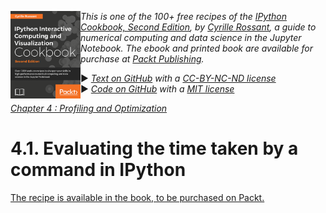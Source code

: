 <a href="https://github.com/ipython-books/cookbook-2nd"><img src="../cover-cookbook-2nd.png" align="left" alt="IPython Cookbook, Second Edition" height="140" /></a> *This is one of the 100+ free recipes of the [IPython Cookbook, Second Edition](https://github.com/ipython-books/cookbook-2nd), by [Cyrille Rossant](http://cyrille.rossant.net), a guide to numerical computing and data science in the Jupyter Notebook. The ebook and printed book are available for purchase at [Packt Publishing](https://www.packtpub.com/big-data-and-business-intelligence/ipython-interactive-computing-and-visualization-cookbook-second-e).*

▶ *[Text on GitHub](https://github.com/ipython-books/cookbook-2nd) with a [CC-BY-NC-ND license](https://creativecommons.org/licenses/by-nc-nd/3.0/us/legalcode)*  
▶ *[Code on GitHub](https://github.com/ipython-books/cookbook-2nd-code) with a [MIT license](https://opensource.org/licenses/MIT)*

[*Chapter 4 : Profiling and Optimization*](./)

# 4.1. Evaluating the time taken by a command in IPython

[The recipe is available in the book, to be purchased on Packt.](https://www.packtpub.com/big-data-and-business-intelligence/ipython-interactive-computing-and-visualization-cookbook-second-e)

<!-- REMOVE AS PER PACKT AGREEMENT

The `%timeit` magic and the `%%timeit` cell magic (that applies to an entire code cell) allow us to quickly evaluate the time taken by one or several Python statements. The next recipes in this chapter will show methods for more extensive profiling.

## How to do it...

We are going to estimate the time taken to calculate the sum of the inverse squares of all positive integer numbers up to a given `n`.

1. Let's define `n`:

```python
n = 100000
```

2. Let's time this computation in pure Python:

```python
%timeit sum([1. / i**2 for i in range(1, n)])
```

```{output:stdout}
21.6 ms ± 343 µs per loop (mean ± std. dev. of 7 runs,
    10 loops each)
```

3. Now, let's use the `%%timeit` cell magic to time the same computation written on two lines:

```python
%%timeit s = 0.
for i in range(1, n):
    s += 1. / i**2
```

```{output:stdout}
22 ms ± 522 µs per loop (mean ± std. dev. of 7 runs,
    10 loops each)
```

4. Finally, let's time the NumPy version of this computation:

```python
import numpy as np
```

```python
%timeit np.sum(1. / np.arange(1., n) ** 2)
```

```{output:stdout}
160 µs ± 959 ns per loop (mean ± std. dev. of 7 runs,
    10000 loops each)
```

Here, the NumPy vectorized version is 137x faster than the pure Python version.

## How it works...

The `%timeit` command accepts several optional parameters. One such parameter is the number of statement evaluations. By default, this number is chosen automatically so that the `%timeit` command returns within a few seconds in most cases. However, this number can be specified directly with the `-r` and `-n`parameters. Type `%timeit?` in IPython to get more information.

The `%%timeit` cell magic also accepts an optional setup statement in the first line (on the same line as`%%timeit`), which is executed but not timed. All variables created in this statement are available inside the cell.

## There's more...

If you are not in an IPython interactive session or in a Jupyter Notebook, you can use `import timeit; timeit.timeit()`. This function benchmarks a Python statement stored in a string. IPython's `%timeit` magic command is a convenient wrapper around `timeit()`, useful in an interactive session. For more information on the timeit module, refer to https://docs.python.org/3/library/timeit.html.

## See also

* Profiling your code easily with cProfile and IPython
* Profiling your code line-by-line with line_profiler

-->
